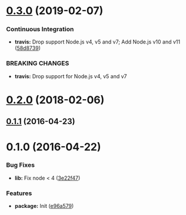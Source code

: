 # [0.3.0](https://github.com/VovanR/api-toggler/compare/v0.2.0...v0.3.0) (2019-02-07)


### Continuous Integration

* **travis:** Drop support Node.js v4, v5 and v7; Add Node.js v10 and v11 ([58d8739](https://github.com/VovanR/api-toggler/commit/58d8739))


### BREAKING CHANGES

* **travis:** Drop support for Node.js v4, v5 and v7



<a name="0.2.0"></a>
# [0.2.0](https://github.com/VovanR/api-toggler/compare/v0.1.1...v0.2.0) (2018-02-06)



<a name="0.1.1"></a>
## [0.1.1](https://github.com/vovanr/api-toggler/compare/v0.1.0...v0.1.1) (2016-04-23)




<a name="0.1.0"></a>
# 0.1.0 (2016-04-22)


### Bug Fixes

* **lib:** Fix node < 4 ([3e22f47](https://github.com/vovanr/api-toggler/commit/3e22f47))

### Features

* **package:** Init ([e96a579](https://github.com/vovanr/api-toggler/commit/e96a579))



